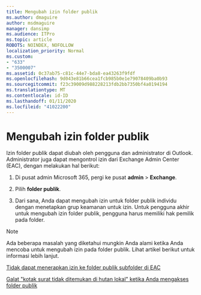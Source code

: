```yaml
---
title: Mengubah izin folder publik
ms.author: dmaguire
author: msdmaguire
manager: dansimp
ms.audience: ITPro
ms.topic: article
ROBOTS: NOINDEX, NOFOLLOW
localization_priority: Normal
ms.custom:
- "633"
- "3500007"
ms.assetid: 0c37ab75-c81c-44e7-bda8-ea43263f9fdf
ms.openlocfilehash: 9d043e81b66cea1fcb985b0e1e79078409ba0b93
ms.sourcegitcommit: f23c39009d988228213fdb2bb7350bf4a0194194
ms.translationtype: MT
ms.contentlocale: id-ID
ms.lasthandoff: 01/11/2020
ms.locfileid: "41022200"
---
```

# <a name="changing-public-folder-permissions"></a>Mengubah izin folder publik

Izin folder publik dapat diubah oleh pengguna dan administrator di Outlook. Administrator juga dapat mengontrol izin dari Exchange Admin Center (EAC), dengan melakukan hal berikut:
  
1. Di pusat admin Microsoft 365, pergi ke pusat **admin** \> **Exchange**.

2. Pilih **folder publik**.

3. Dari sana, Anda dapat mengubah izin untuk folder publik individu dengan menetapkan grup keamanan untuk izin. Untuk pengguna akhir untuk mengubah izin folder publik, pengguna harus memiliki hak pemilik pada folder.

> [!NOTE]
> Ada beberapa masalah yang diketahui mungkin Anda alami ketika Anda mencoba untuk mengubah izin pada folder publik. Lihat artikel berikut untuk informasi lebih lanjut.
>
> [Tidak dapat menerapkan izin ke folder publik subfolder di EAC](https://docs.microsoft.com/exchange/troubleshoot/public-folders/can%E2%80%99t-apply-permissions-public-folder-subfolders)
>
> [Galat "kotak surat tidak ditemukan di hutan lokal" ketika Anda mengakses folder publik](https://docs.microsoft.com/exchange/troubleshoot/public-folders/mailbox-not-found-local-forest-public-folder)
